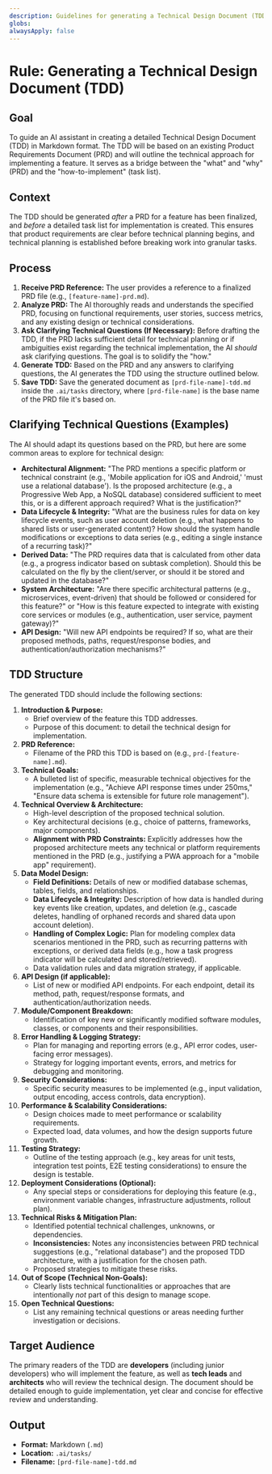 ```yaml
---
description: Guidelines for generating a Technical Design Document (TDD) from a Product Requirements Document (PRD).
globs:
alwaysApply: false
---
```

# Rule: Generating a Technical Design Document (TDD)

## Goal

To guide an AI assistant in creating a detailed Technical Design Document (TDD) in Markdown format. The TDD will be based on an existing Product Requirements Document (PRD) and will outline the technical approach for implementing a feature. It serves as a bridge between the "what" and "why" (PRD) and the "how-to-implement" (task list).

## Context

The TDD should be generated *after* a PRD for a feature has been finalized, and *before* a detailed task list for implementation is created. This ensures that product requirements are clear before technical planning begins, and technical planning is established before breaking work into granular tasks.

## Process

1. **Receive PRD Reference:** The user provides a reference to a finalized PRD file (e.g., `[feature-name]-prd.md`).
2. **Analyze PRD:** The AI thoroughly reads and understands the specified PRD, focusing on functional requirements, user stories, success metrics, and any existing design or technical considerations.
3. **Ask Clarifying Technical Questions (If Necessary):** Before drafting the TDD, if the PRD lacks sufficient detail for technical planning or if ambiguities exist regarding the technical implementation, the AI *should* ask clarifying questions. The goal is to solidify the "how."
4. **Generate TDD:** Based on the PRD and any answers to clarifying questions, the AI generates the TDD using the structure outlined below.
5. **Save TDD:** Save the generated document as `[prd-file-name]-tdd.md` inside the `.ai/tasks` directory, where `[prd-file-name]` is the base name of the PRD file it's based on.

## Clarifying Technical Questions (Examples)

The AI should adapt its questions based on the PRD, but here are some common areas to explore for technical design:

* **Architectural Alignment:** "The PRD mentions a specific platform or technical constraint (e.g., 'Mobile application for iOS and Android,' 'must use a relational database'). Is the proposed architecture (e.g., a Progressive Web App, a NoSQL database) considered sufficient to meet this, or is a different approach required? What is the justification?"
* **Data Lifecycle & Integrity:** "What are the business rules for data on key lifecycle events, such as user account deletion (e.g., what happens to shared lists or user-generated content)? How should the system handle modifications or exceptions to data series (e.g., editing a single instance of a recurring task)?"
* **Derived Data:** "The PRD requires data that is calculated from other data (e.g., a progress indicator based on subtask completion). Should this be calculated on the fly by the client/server, or should it be stored and updated in the database?"
* **System Architecture:** "Are there specific architectural patterns (e.g., microservices, event-driven) that should be followed or considered for this feature?" or "How is this feature expected to integrate with existing core services or modules (e.g., authentication, user service, payment gateway)?"
* **API Design:** "Will new API endpoints be required? If so, what are their proposed methods, paths, request/response bodies, and authentication/authorization mechanisms?"

## TDD Structure

The generated TDD should include the following sections:

1. **Introduction & Purpose:**
    * Brief overview of the feature this TDD addresses.
    * Purpose of this document: to detail the technical design for implementation.
2. **PRD Reference:**
    * Filename of the PRD this TDD is based on (e.g., `prd-[feature-name].md`).
3. **Technical Goals:**
    * A bulleted list of specific, measurable technical objectives for the implementation (e.g., "Achieve API response times under 250ms," "Ensure data schema is extensible for future role management").
4. **Technical Overview & Architecture:**
    * High-level description of the proposed technical solution.
    * Key architectural decisions (e.g., choice of patterns, frameworks, major components).
    * **Alignment with PRD Constraints:** Explicitly addresses how the proposed architecture meets any technical or platform requirements mentioned in the PRD (e.g., justifying a PWA approach for a "mobile app" requirement).
5. **Data Model Design:**
    * **Field Definitions:** Details of new or modified database schemas, tables, fields, and relationships.
    * **Data Lifecycle & Integrity:** Description of how data is handled during key events like creation, updates, and deletion (e.g., cascade deletes, handling of orphaned records and shared data upon account deletion).
    * **Handling of Complex Logic:** Plan for modeling complex data scenarios mentioned in the PRD, such as recurring patterns with exceptions, or derived data fields (e.g., how a task progress indicator will be calculated and stored/retrieved).
    * Data validation rules and data migration strategy, if applicable.
6. **API Design (if applicable):**
    * List of new or modified API endpoints. For each endpoint, detail its method, path, request/response formats, and authentication/authorization needs.
7. **Module/Component Breakdown:**
    * Identification of key new or significantly modified software modules, classes, or components and their responsibilities.
8. **Error Handling & Logging Strategy:**
    * Plan for managing and reporting errors (e.g., API error codes, user-facing error messages).
    * Strategy for logging important events, errors, and metrics for debugging and monitoring.
9. **Security Considerations:**
    * Specific security measures to be implemented (e.g., input validation, output encoding, access controls, data encryption).
10. **Performance & Scalability Considerations:**
    * Design choices made to meet performance or scalability requirements.
    * Expected load, data volumes, and how the design supports future growth.
11. **Testing Strategy:**
    * Outline of the testing approach (e.g., key areas for unit tests, integration test points, E2E testing considerations) to ensure the design is testable.
12. **Deployment Considerations (Optional):**
    * Any special steps or considerations for deploying this feature (e.g., environment variable changes, infrastructure adjustments, rollout plan).
13. **Technical Risks & Mitigation Plan:**
    * Identified potential technical challenges, unknowns, or dependencies.
    * **Inconsistencies:** Notes any inconsistencies between PRD technical suggestions (e.g., "relational database") and the proposed TDD architecture, with a justification for the chosen path.
    * Proposed strategies to mitigate these risks.
14. **Out of Scope (Technical Non-Goals):**
    * Clearly lists technical functionalities or approaches that are intentionally *not* part of this design to manage scope.
15. **Open Technical Questions:**
    * List any remaining technical questions or areas needing further investigation or decisions.

## Target Audience

The primary readers of the TDD are **developers** (including junior developers) who will implement the feature, as well as **tech leads** and **architects** who will review the technical design. The document should be detailed enough to guide implementation, yet clear and concise for effective review and understanding.

## Output

* **Format:** Markdown (`.md`)
* **Location:** `.ai/tasks/`
* **Filename:** `[prd-file-name]-tdd.md`
